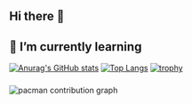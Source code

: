## Hi there 👋
## 🌱 I’m currently learning
[![Anurag's GitHub stats](https://github-readme-stats.vercel.app/api?username=AlokSingh04&show_icons=true&theme=radical)](https://github.com/AlokSingh04)
[![Top Langs](https://github-readme-stats.vercel.app/api/top-langs/?username=AlokSingh04&langs_count=6&layout=compact)](https://github.com/AlokSingh04)
[![trophy](https://github-profile-trophy.vercel.app/?username=AlokSingh04)](https://github.com/AlokSingh04)

###

<picture>
  <source media="(prefers-color-scheme: dark)" srcset="https://raw.githubusercontent.com/AlokSingh04/AlokSingh04/output/pacman-contribution-graph-dark.svg">
  <source media="(prefers-color-scheme: light)" srcset="https://raw.githubusercontent.com/AlokSingh04/AlokSingh04/output/pacman-contribution-graph.svg">
  <img alt="pacman contribution graph" src="https://raw.githubusercontent.com/AlokSingh04/AlokSingh04/output/pacman-contribution-graph.svg">
</picture>

###

<!--
**AlokSingh04/AlokSingh04** is a ✨ _special_ ✨ repository because its `README.md` (this file) appears on your GitHub profile.
